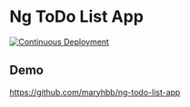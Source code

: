 # Ng ToDo List App

[![Continuous Deployment](https://github.com/maryhbb/ng-todo-list-app/actions/workflows/deploy.yml/badge.svg)](https://github.com/maryhbb/ng-todo-list-app/actions/workflows/deploy.yml)


## Demo

https://github.com/maryhbb/ng-todo-list-app
